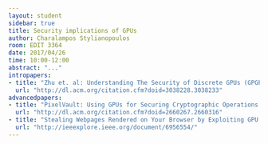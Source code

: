 ```yaml
---
layout: student
sidebar: true
title: Security implications of GPUs
author: Charalampos Stylianopoulos
room: EDIT 3364
date: 2017/04/26
time: 10:00-12:00
abstract: "..."
intropapers:
- title: "Zhu et. al: Understanding The Security of Discrete GPUs (GPGPU-2017)"
  url: "http://dl.acm.org/citation.cfm?doid=3038228.3038233"
advancedpapers:
- title: "PixelVault: Using GPUs for Securing Cryptographic Operations (CSS 2014)"
  url: "http://dl.acm.org/citation.cfm?doid=2660267.2660316"
- title: "Stealing Webpages Rendered on Your Browser by Exploiting GPU Vulnerabilities (S&P 2014)"
  url: "http://ieeexplore.ieee.org/document/6956554/"
---
```


